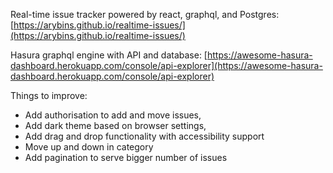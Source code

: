 Real-time issue tracker powered by react, graphql, and Postgres:
[https://arybins.github.io/realtime-issues/](https://arybins.github.io/realtime-issues/)

Hasura graphql engine with API and database:
[https://awesome-hasura-dashboard.herokuapp.com/console/api-explorer](https://awesome-hasura-dashboard.herokuapp.com/console/api-explorer)

Things to improve:
- Add authorisation to add and move issues,
- Add dark theme based on browser settings,
- Add drag and drop functionality with accessibility support
- Move up and down in category
- Add pagination to serve bigger number of issues
